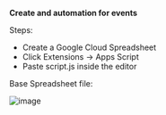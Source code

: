 **Create and automation for events**

Steps:
* Create a Google Cloud Spreadsheet
* Click Extensions -> Apps Script
* Paste script.js inside the editor


Base Spreadsheet file:

![image](https://user-images.githubusercontent.com/53582767/153857951-726b85c5-0248-43b9-bef8-7016b3d25034.png)
